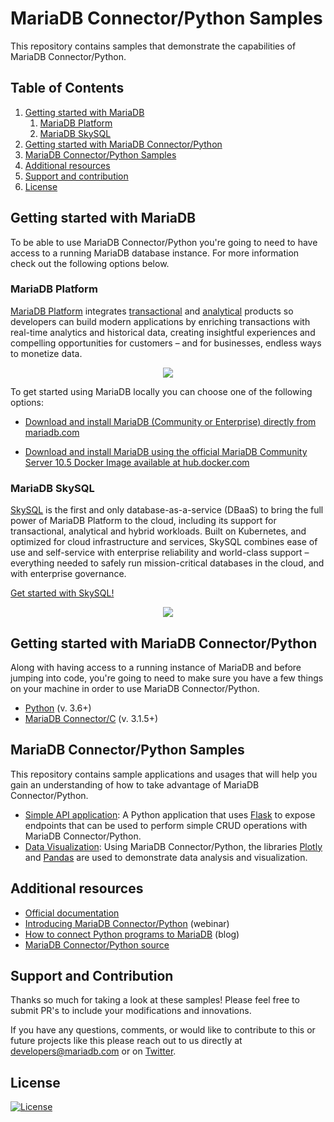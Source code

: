 # MariaDB Connector/Python Samples

This repository contains samples that demonstrate the capabilities of MariaDB Connector/Python. 

## Table of Contents
1. [Getting started with MariaDB](#mdb-getting-started)
    1. [MariaDB Platform](#platform)
    2. [MariaDB SkySQL](#skysql)
2. [Getting started with MariaDB Connector/Python](#python-getting-started)
3. [MariaDB Connector/Python Samples](#python-samples)
4. [Additional resources](#additional-resources)
5. [Support and contribution](#support-contribution)
6. [License](#license)

## Getting started with MariaDB <a name="mdb-getting-started"></a>

To be able to use MariaDB Connector/Python you're going to need to have access to a running MariaDB database instance. For more information check out the following options below. 

### MariaDB Platform <a name="platform"></a>

[MariaDB Platform](https://mariadb.com/products/mariadb-platform/) integrates [transactional](https://mariadb.com/products/mariadb-platform-transactional/) and [analytical](https://mariadb.com/products/mariadb-platform-analytical/) products so developers can build modern applications by enriching transactions with real-time analytics and historical data, creating insightful experiences and compelling opportunities for customers – and for businesses, endless ways to monetize data. 

<p align="center" spacing="10">
    <kbd>
        <img src="media/platform.png" />
    </kbd>
</p>

To get started using MariaDB locally you can choose one of the following options:

* [Download and install MariaDB (Community or Enterprise) directly from mariadb.com](https://mariadb.com/docs/deploy/installation/) 

* [Download and install MariaDB using the official MariaDB Community Server 10.5 Docker Image available at hub.docker.com](https://hub.docker.com/r/mariadb/columnstore)

### MariaDB SkySQL <a name="skysql">

[SkySQL](https://mariadb.com/products/skysql/) is the first and only database-as-a-service (DBaaS) to bring the full power of MariaDB Platform to the cloud, including its support for transactional, analytical and hybrid workloads. Built on Kubernetes, and optimized for cloud infrastructure and services, SkySQL combines ease of use and self-service with enterprise reliability and world-class support – everything needed to safely run mission-critical databases in the cloud, and with enterprise governance.

[Get started with SkySQL!](https://mariadb.com/products/skysql/#get-started)

<p align="center" spacing="10">
    <kbd>
        <img src="media/skysql.png" />
    </kbd>
</p>

## Getting started with MariaDB Connector/Python <a name="python-getting-started"></a>

Along with having access to a running instance of MariaDB and before jumping into code, you're going to need to make sure you have a few things on your machine in order to use MariaDB Connector/Python.

* [Python](https://www.python.org/downloads/) (v. 3.6+)
* [MariaDB Connector/C](https://mariadb.com/products/skysql/docs/clients/mariadb-connector-c-for-skysql-services/) (v. 3.1.5+)

## MariaDB Connector/Python Samples <a name="python-samples"></a>

This repository contains sample applications and usages that will help you gain an understanding of how to take advantage of MariaDB Connector/Python.

* [Simple API application](samples/app/flask): A Python application that uses [Flask](https://flask.palletsprojects.com/en/1.1.x/) to expose endpoints that can be used to perform simple CRUD operations with MariaDB Connector/Python.
* [Data Visualization](samples/analysis): Using MariaDB Connector/Python, the libraries [Plotly](https://plotly.com/) and [Pandas](https://pandas.pydata.org/) are used to demonstrate data analysis and visualization.

## Additional resources <a name="additional-resources"></a>

* [Official documentation](https://mariadb.com/docs/appdev/connector-python/)
* [Introducing MariaDB Connector/Python](https://go.mariadb.com/20Q4-WBN-GLBL-OSSG-Python-Connector-2020-7-14_Registration-LP.html?utm_source=twitter&utm_medium=social&utm_campaign=2020-python-connector-webinar) (webinar)
* [How to connect Python programs to MariaDB](https://mariadb.com/resources/blog/how-to-connect-python-programs-to-mariadb/) (blog)
* [MariaDB Connector/Python source](https://github.com/mariadb-corporation/mariadb-connector-python)

## Support and Contribution <a name="support-contribution"></a>

Thanks so much for taking a look at these samples! Please feel free to submit PR's to include your modifications and innovations.

If you have any questions, comments, or would like to contribute to this or future projects like this please reach out to us directly at developers@mariadb.com or on [Twitter](https://twitter.com/mariadb).

## License <a name="license"></a>
[![License](https://img.shields.io/badge/License-MIT-blue.svg?style=plastic)](https://opensource.org/licenses/MIT)